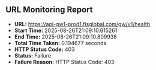 ## URL Monitoring Report

- **URL:** https://api-gw1-prod1.fisglobal.com/gw/v1/health
- **Start Time:** 2025-08-26T21:09:10.615261
- **End Time:** 2025-08-26T21:09:10.809938
- **Total Time Taken:** 0.194677 seconds
- **HTTP Status Code:** 403
- **Status:** Failure
- **Failure Reason:** HTTP Status Code: 403
